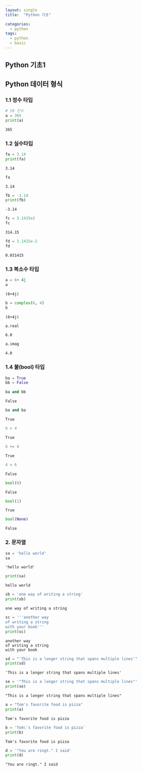 ```yaml
---
layout: single
title:  "Python 기초"

categories:
  - python
tags:
  - python
  - basic
---
```


## Python 기초1

## Python 데이터 형식 

### 1.1 정수 타입

```python
# 10 진수
a = 365
print(a)
```

    365
    

### 1.2 실수타입


```python
fa = 3.14
print(fa)
```

    3.14
    


```python
fa
```




    3.14




```python
fb = -3.14
print(fb)
```

    -3.14
    


```python
fc = 3.1415e2
fc
```




    314.15




```python
fd = 3.1415e-2
fd
```




    0.031415



### 1.3 복소수 타입


```python
a = 6+ 4j
a
```




    (6+4j)




```python
b = complex(6, 4)
b
```




    (6+4j)




```python
a.real
```




    6.0




```python
a.imag
```




    4.0



### 1.4 불(bool) 타입


```python
ba = True
bb = False
```


```python
ba and bb
```




    False




```python
ba and ba
```




    True




```python
6 > 4
```




    True




```python
6 >= 4
```




    True




```python
4 > 6
```




    False




```python
bool(0)
```




    False




```python
bool(1)
```




    True




```python
bool(None)
```




    False



### 2. 문자열


```python
sa = 'hello world'
sa
```




    'hello world'




```python
print(sa)
```

    hello world
    


```python
sb = 'one way of writing a string'
print(sb)
```

    one way of writing a string
    


```python
sc = '''another way 
of writing a string
with your book'''
print(sc)
```

    another way 
    of writing a string
    with your book
    


```python
sd = "'This is a longer string that spans multiple lines'"
print(sd)
```

    'This is a longer string that spans multiple lines'
    


```python
se = '"This is a longer string that spans multiple lines"'
print(se)
```

    "This is a longer string that spans multiple lines"
    


```python
a = "Tom's favorite food is pizza"
print(a)
```

    Tom's favorite food is pizza
    


```python
b = 'Tom\'s favorite food is pizza'
print(b)
```

    Tom's favorite food is pizza
    


```python
d = '"You are ringt." I said'
print(d)
```

    "You are ringt." I said
    
